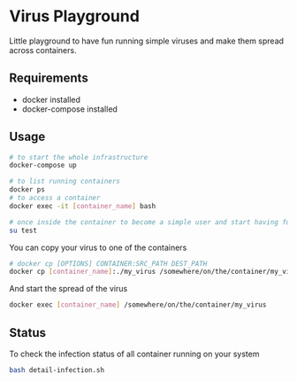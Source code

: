 # Virus Playground
Little playground to have fun running simple viruses and make them spread across containers.
## Requirements
- docker installed
- docker-compose installed
## Usage
```bash
# to start the whole infrastructure
docker-compose up

# to list running containers
docker ps
# to access a container
docker exec -it [container_name] bash

# once inside the container to become a simple user and start having fun
su test
```

You can copy your virus to one of the containers
```bash
# docker cp [OPTIONS] CONTAINER:SRC_PATH DEST_PATH
docker cp [container_name]:./my_virus /somewhere/on/the/container/my_virus
```
And start the spread of the virus
```bash
docker exec [container_name] /somewhere/on/the/container/my_virus
```

## Status
To check the infection status of all container running on your system
```bash
bash detail-infection.sh
```
